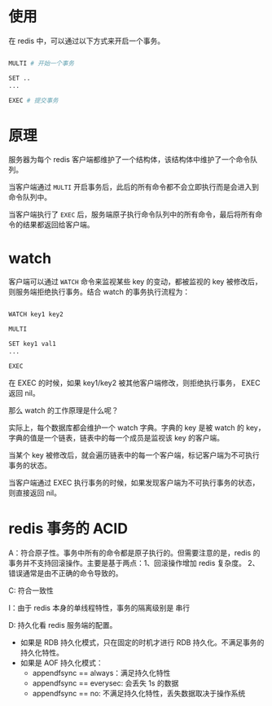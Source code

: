 # 使用

在 redis 中，可以通过以下方式来开启一个事务。

```sh

MULTI # 开始一个事务

SET ..
...

EXEC # 提交事务
```
# 原理

服务器为每个 redis 客户端都维护了一个结构体，该结构体中维护了一个命令队列。

当客户端通过 `MULTI` 开启事务后，此后的所有命令都不会立即执行而是会进入到命令队列中。

当客户端执行了 `EXEC` 后，服务端原子执行命令队列中的所有命令，最后将所有命令的结果都返回给客户端。


# watch

客户端可以通过 `WATCH` 命令来监视某些 key 的变动，都被监视的 key 被修改后，则服务端拒绝执行事务。结合 watch 的事务执行流程为：

```sh

WATCH key1 key2

MULTI

SET key1 val1
...

EXEC
```

在 EXEC 的时候，如果 key1/key2 被其他客户端修改，则拒绝执行事务， EXEC 返回 nil。

那么 watch 的工作原理是什么呢？

实际上，每个数据库都会维护一个 watch 字典。字典的 key 是被 watch 的 key，字典的值是一个链表，链表中的每一个成员是监视该 key 的客户端。

当某个 key 被修改后，就会遍历链表中的每一个客户端，标记客户端为不可执行事务的状态。

当客户端通过 EXEC 执行事务的时候，如果发现客户端为不可执行事务的状态，则直接返回 nil。

# redis 事务的 ACID

A：符合原子性。事务中所有的命令都是原子执行的。但需要注意的是，redis 的事务并不支持回滚操作。主要是基于两点：1、回滚操作增加 redis 复杂度。 2、错误通常是由不正确的命令导致的。

C: 符合一致性

I：由于 redis 本身的单线程特性，事务的隔离级别是 串行

D: 持久化看 redis 服务端的配置。

  - 如果是 RDB 持久化模式，只在固定的时机才进行 RDB 持久化。不满足事务的持久化特性。
  - 如果是 AOF 持久化模式：
    - appendfsync == always：满足持久化特性
    - appendfsync == everysec: 会丢失 1s 的数据
    - appendfsync == no: 不满足持久化特性，丢失数据取决于操作系统